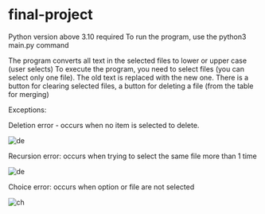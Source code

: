 # final-project

Python version above 3.10 required
To run the program, use the python3 main.py command


The program converts all text in the selected files to lower or upper case (user selects)
To execute the program, you need to select files (you can select only one file). The old text is replaced with the new one.
There is a button for clearing selected files, a button for deleting a file (from the table for merging)


Exceptions:

Deletion error - occurs when no item is selected to delete.

![de](https://user-images.githubusercontent.com/106014646/170174393-2c21b9af-4b07-47a8-b11d-353802119479.png)


Recursion error: occurs when trying to select the same file more than 1 time

![de](https://user-images.githubusercontent.com/106014646/170174345-4bb464f9-d292-4372-a52b-2f9b3bbfd4cd.png)


Choice error: occurs when option or file are not selected

![ch](https://user-images.githubusercontent.com/106014646/170174333-a9abbe5e-e828-47f2-9ac3-e1194e6d8568.png)
